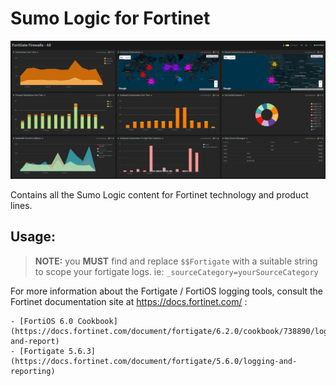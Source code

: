 # Sumo Logic for Fortinet

![Fortinet_FortigateUTM_ALL.png](Fortigate_UTM/Screenshots/Fortinet_FortigateUTM_ALL.png)

Contains all the Sumo Logic content for Fortinet technology and product lines.

## Usage:

> **NOTE:** you **MUST** find and replace `$$Fortigate` with a suitable string to scope your fortigate logs. ie: `_sourceCategory=yourSourceCategory`

For more information about the Fortigate / FortiOS logging tools, consult the Fortinet documentation site at https://docs.fortinet.com/ :

    - [FortiOS 6.0 Cookbook](https://docs.fortinet.com/document/fortigate/6.2.0/cookbook/738890/log-and-report)
    - [Fortigate 5.6.3](https://docs.fortinet.com/document/fortigate/5.6.0/logging-and-reporting)
